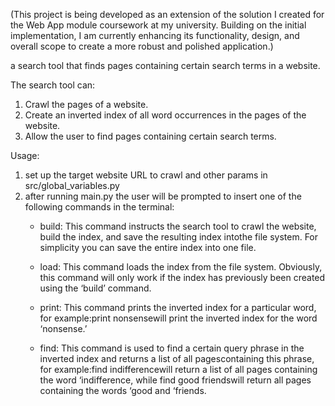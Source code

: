 (This project is being developed as an extension of the solution I created for the Web App module coursework at my university. Building on the initial implementation, I am currently enhancing its functionality, design, and overall scope to create a more robust and polished application.)

a search tool that finds pages containing certain search terms in a website.

The search tool can:
1) Crawl the pages of a website.
2) Create an inverted index of all word occurrences in the pages of the website.
3) Allow the user to find pages containing certain search terms.


Usage:
1) set up the target website URL to crawl and other params in src/global_variables.py 
2) after running main.py the user will be prompted to insert one of the following commands in the terminal:
   - build:
       This command instructs the search tool to crawl the website, 
       build the index, and save the resulting index intothe file system. 
       For simplicity you can save the entire index into one file.
     
   - load:
       This command loads the index from the file system. Obviously, 
       this command will only work if the index has previously been created using 
       the ‘build’ command.
     
   - print:
       This command prints the inverted index for a particular word, 
       for example:print nonsensewill print the inverted index for the word 
       ‘nonsense.’
  
   - find:
      This command is used to find a certain query phrase in the inverted 
      index and returns a list of all pagescontaining this phrase, for example:find indifferencewill 
      return a list of all pages containing the word ‘indifference, while
      find good friendswill return all pages containing the words ‘good and ‘friends.
